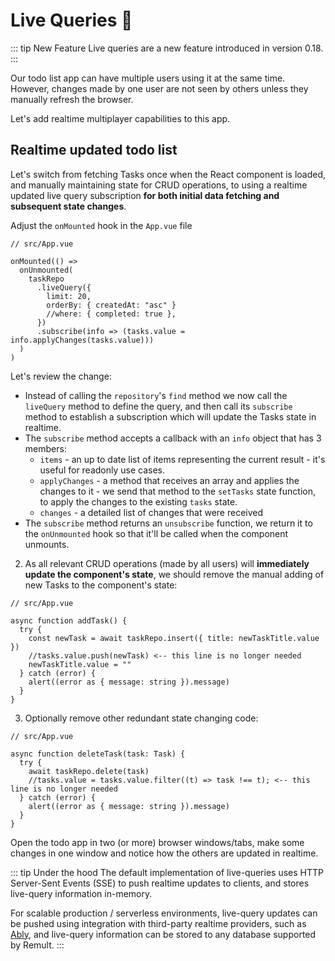 # Live Queries :rocket:

::: tip New Feature
Live queries are a new feature introduced in version 0.18.
:::

Our todo list app can have multiple users using it at the same time. However, changes made by one user are not seen by others unless they manually refresh the browser.

Let's add realtime multiplayer capabilities to this app.

## Realtime updated todo list

Let's switch from fetching Tasks once when the React component is loaded, and manually maintaining state for CRUD operations, to using a realtime updated live query subscription **for both initial data fetching and subsequent state changes**.

Adjust the `onMounted` hook in the `App.vue` file

```ts{4,6,11}
// src/App.vue

onMounted(() =>
  onUnmounted(
    taskRepo
      .liveQuery({
        limit: 20,
        orderBy: { createdAt: "asc" }
        //where: { completed: true },
      })
      .subscribe(info => (tasks.value = info.applyChanges(tasks.value)))
  )
)
```

Let's review the change:

- Instead of calling the `repository`'s `find` method we now call the `liveQuery` method to define the query, and then call its `subscribe` method to establish a subscription which will update the Tasks state in realtime.
- The `subscribe` method accepts a callback with an `info` object that has 3 members:
  - `items` - an up to date list of items representing the current result - it's useful for readonly use cases.
  - `applyChanges` - a method that receives an array and applies the changes to it - we send that method to the `setTasks` state function, to apply the changes to the existing `tasks` state.
  - `changes` - a detailed list of changes that were received
- The `subscribe` method returns an `unsubscribe` function, we return it to the `onUnmounted` hook so that it'll be called when the component unmounts.

2. As all relevant CRUD operations (made by all users) will **immediately update the component's state**, we should remove the manual adding of new Tasks to the component's state:

```ts{7}
// src/App.vue

async function addTask() {
  try {
    const newTask = await taskRepo.insert({ title: newTaskTitle.value })
    //tasks.value.push(newTask) <-- this line is no longer needed
    newTaskTitle.value = ""
  } catch (error) {
    alert((error as { message: string }).message)
  }
}
```

3. Optionally remove other redundant state changing code:

```ts{6}
// src/App.vue

async function deleteTask(task: Task) {
  try {
    await taskRepo.delete(task)
    //tasks.value = tasks.value.filter((t) => task !== t); <-- this line is no longer needed
  } catch (error) {
    alert((error as { message: string }).message)
  }
}
```

Open the todo app in two (or more) browser windows/tabs, make some changes in one window and notice how the others are updated in realtime.

::: tip Under the hood
The default implementation of live-queries uses HTTP Server-Sent Events (SSE) to push realtime updates to clients, and stores live-query information in-memory.

For scalable production / serverless environments, live-query updates can be pushed using integration with third-party realtime providers, such as [Ably](https://ably.com/), and live-query information can be stored to any database supported by Remult.
:::
